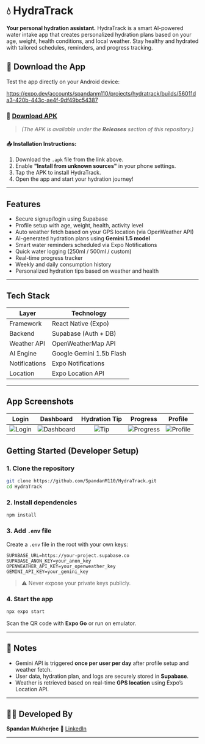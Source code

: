 
# 💧 HydraTrack

**Your personal hydration assistant.**
HydraTrack is a smart AI-powered water intake app that creates personalized hydration plans based on your age, weight, health conditions, and local weather. Stay healthy and hydrated with tailored schedules, reminders, and progress tracking.



## 📲 Download the App

Test the app directly on your Android device:


https://expo.dev/accounts/spandanm110/projects/hydratrack/builds/56011da3-420b-443c-ae4f-9df49bc54387

### 🔗 [Download APK](https://expo.dev/accounts/spandanm110/projects/hydratrack/builds/56011da3-420b-443c-ae4f-9df49bc54387)

> *(The APK is available under the **Releases** section of this repository.)*

#### 📥 Installation Instructions:

1. Download the `.apk` file from the link above.
2. Enable **"Install from unknown sources"** in your phone settings.
3. Tap the APK to install HydraTrack.
4. Open the app and start your hydration journey!

---

## Features

* Secure signup/login using Supabase
* Profile setup with age, weight, health, activity level
* Auto weather fetch based on your GPS location (via OpenWeather API)
* AI-generated hydration plans using **Gemini 1.5 model**
* Smart water reminders scheduled via Expo Notifications
* Quick water logging (250ml / 500ml / custom)
* Real-time progress tracker
* Weekly and daily consumption history
* Personalized hydration tips based on weather and health

---

## Tech Stack

| Layer         | Technology                  |
| ------------- | --------------------------- |
| Framework     | React Native (Expo)         |
| Backend       | Supabase (Auth + DB)        |
| Weather API   | OpenWeatherMap API          |
| AI Engine     | Google Gemini 1.5b Flash |
| Notifications | Expo Notifications          |
| Location      | Expo Location API           |

---
##  App Screenshots

| Login | Dashboard | Hydration Tip | Progress | Profile |
|:-----:|:---------:|:-------------:|:--------:|:-------:|
| ![Login](https://github.com/user-attachments/assets/1fa981e9-2aa0-4701-9d11-c74f110abd65) | ![Dashboard](https://github.com/user-attachments/assets/187e2b5e-9b49-4302-ab79-203b320aeda8) | ![Tip](https://github.com/user-attachments/assets/c89356b3-5638-4cb2-bc07-b95e2301cdd3) | ![Progress](https://github.com/user-attachments/assets/20bffc00-a8fc-4980-b8a6-354ebe614f9d) | ![Profile](https://github.com/user-attachments/assets/69f05c52-4128-4c99-90b5-6379dd6e9e5a) |


## Getting Started (Developer Setup)

### 1. Clone the repository

```bash
git clone https://github.com/SpandanM110/HydraTrack.git
cd HydraTrack
```

### 2. Install dependencies

```bash
npm install
```

### 3. Add `.env` file

Create a `.env` file in the root with your own keys:

```
SUPABASE_URL=https://your-project.supabase.co
SUPABASE_ANON_KEY=your_anon_key
OPENWEATHER_API_KEY=your_openweather_key
GEMINI_API_KEY=your_gemini_key
```

> ⚠️ Never expose your private keys publicly.

### 4. Start the app

```bash
npx expo start
```

Scan the QR code with **Expo Go** or run on emulator.

---


## 📌 Notes

* Gemini API is triggered **once per user per day** after profile setup and weather fetch.
* User data, hydration plan, and logs are securely stored in **Supabase**.
* Weather is retrieved based on real-time **GPS location** using Expo’s Location API.

---


## 🙋‍♂️ Developed By

**Spandan Mukherjee**
🔗 [LinkedIn](https://linkedin.com/in/spandanm110)


---

